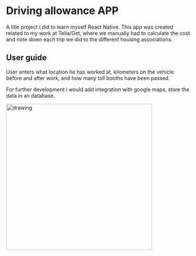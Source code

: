 # Driving allowance APP
A litle project i did to learn myself React Native.
This app was created related to my work at Telia/Get, where we manually had to calculate the cost and note down each trip we did to the different housing associations.

## User guide
User enters what location he has worked at, kilometers on the vehicle before and after work, and how many toll booths have been passed.

For further development i would add integration with google maps, store the data in an database.

<img src="https://github.com/h582618/getKjoring/blob/master/drivingHours.PNG" alt="drawing" width="400"/>
